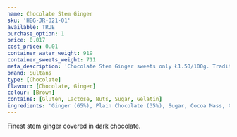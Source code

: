 ```yaml
---
name: Chocolate Stem Ginger
sku: 'HBG-JR-021-01'
available: TRUE
purchase_option: 1
price: 0.017
cost_price: 0.01
container_water_weight: 919
container_sweets_weight: 711
meta_description: 'Chocolate Stem Ginger sweets only Ł1.50/100g. Traditional sweets and more at Humbugs Confectionery Store. Specialists in satisfying your sweet tooth!'
brand: Sultans
type: [Chocolate]
flavour: [Chocolate, Ginger]
colour: [Brown]
contains: [Gluten, Lactose, Nuts, Sugar, Gelatin]
ingredients: 'Ginger (65%), Plain Chocolate (35%), Sugar, Cocoa Mass, Cocoa Butter, Emulsifier (Soya Lecithin). Flavourings: Natural Vanilla, Plain Chocolate. Contains: Cocoa Solids 50% Minimum.'
---
```

Finest stem ginger covered in dark chocolate.